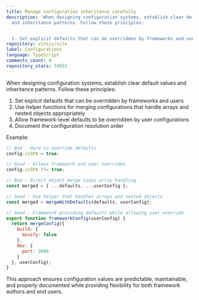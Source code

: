 ```yaml
---
title: Manage configuration inheritance carefully
description: 'When designing configuration systems, establish clear default values
  and inheritance patterns. Follow these principles:


  1. Set explicit defaults that can be overridden by frameworks and users'
repository: vitejs/vite
label: Configurations
language: TypeScript
comments_count: 4
repository_stars: 74031
---
```


When designing configuration systems, establish clear default values and inheritance patterns. Follow these principles:

1. Set explicit defaults that can be overridden by frameworks and users
2. Use helper functions for merging configurations that handle arrays and nested objects appropriately
3. Allow framework-level defaults to be overridden by user configurations
4. Document the configuration resolution order

Example:
```js
// Bad - Hard to override defaults
config.isSPA = true;

// Good - Allows framework and user overrides
config.isSPA ??= true;

// Bad - Direct object merge loses array handling
const merged = { ...defaults, ...userConfig };

// Good - Use helper that handles arrays and nested objects
const merged = mergeWithDefaults(defaults, userConfig);

// Good - Framework providing defaults while allowing user override
export function frameworkConfig(userConfig) {
  return mergeConfig({
    build: {
      minify: false
    },
    dev: {
      port: 3000
    }
  }, userConfig);
}
```

This approach ensures configuration values are predictable, maintainable, and properly documented while providing flexibility for both framework authors and end users.